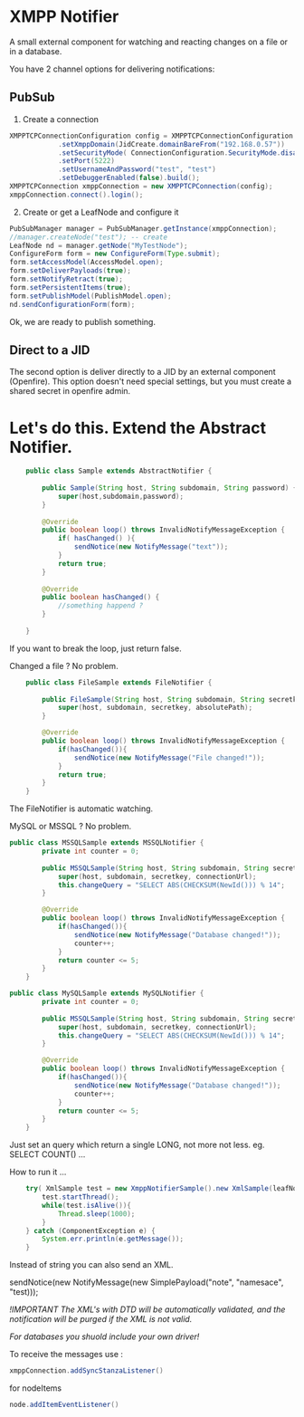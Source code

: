XMPP Notifier
=============

A small external component for watching and reacting changes on a file or in a database.

You have 2 channel options for delivering notifications:

PubSub
------

1. Create a connection

```java
XMPPTCPConnectionConfiguration config = XMPPTCPConnectionConfiguration.builder()
			.setXmppDomain(JidCreate.domainBareFrom("192.168.0.57"))
			.setSecurityMode( ConnectionConfiguration.SecurityMode.disabled )
			.setPort(5222)
            .setUsernameAndPassword("test", "test")
            .setDebuggerEnabled(false).build();
XMPPTCPConnection xmppConnection = new XMPPTCPConnection(config);
xmppConnection.connect().login();
``` 

2. Create or get a LeafNode and configure it

```java
PubSubManager manager = PubSubManager.getInstance(xmppConnection);
//manager.createNode("test"); -- create
LeafNode nd = manager.getNode("MyTestNode");
ConfigureForm form = new ConfigureForm(Type.submit);
form.setAccessModel(AccessModel.open);
form.setDeliverPayloads(true);
form.setNotifyRetract(true);
form.setPersistentItems(true);
form.setPublishModel(PublishModel.open);
nd.sendConfigurationForm(form);
```

Ok, we are ready to publish something.

Direct to a JID
---------------

The second option is deliver directly to a JID by an external component (Openfire).
This option doesn't need special settings, but you must create a shared secret in openfire admin.

Let's do this. Extend the Abstract Notifier.
============================================

```java
	public class Sample extends AbstractNotifier {
	
		public Sample(String host, String subdomain, String password) {
			super(host,subdomain,password); 
		}
		
		@Override
		public boolean loop() throws InvalidNotifyMessageException {
			if( hasChanged() ){
				sendNotice(new NotifyMessage("text"));
			}
			return true;
		}
		
		@Override
		public boolean hasChanged() {
			//something happend ?
		}
		
	}
```

If you want to break the loop, just return false.

Changed a file ? No problem.

```java
	public class FileSample extends FileNotifier {
		
		public FileSample(String host, String subdomain, String secretkey, String absolutePath) {
			super(host, subdomain, secretkey, absolutePath);
		}

		@Override
		public boolean loop() throws InvalidNotifyMessageException {
			if(hasChanged()){
				sendNotice(new NotifyMessage("File changed!"));
			}
			return true;
		}		
	}
```

The FileNotifier is automatic watching.

MySQL or MSSQL ? No problem.

```java
public class MSSQLSample extends MSSQLNotifier {
		private int counter = 0;
		
		public MSSQLSample(String host, String subdomain, String secretkey, String connectionUrl) {
			super(host, subdomain, secretkey, connectionUrl);
			this.changeQuery = "SELECT ABS(CHECKSUM(NewId())) % 14";
		}

		@Override
		public boolean loop() throws InvalidNotifyMessageException {
			if(hasChanged()){
				sendNotice(new NotifyMessage("Database changed!"));
				counter++;
			}
			return counter <= 5;
		}		
	}
```

```java
public class MySQLSample extends MySQLNotifier {
		private int counter = 0;
		
		public MSSQLSample(String host, String subdomain, String secretkey, String connectionUrl) {
			super(host, subdomain, secretkey, connectionUrl);
			this.changeQuery = "SELECT ABS(CHECKSUM(NewId())) % 14";
		}

		@Override
		public boolean loop() throws InvalidNotifyMessageException {
			if(hasChanged()){
				sendNotice(new NotifyMessage("Database changed!"));
				counter++;
			}
			return counter <= 5;
		}		
	}
```

Just set an query which return a single LONG, not more not less. eg. SELECT COUNT() ...

How to run it ...

```java
	try( XmlSample test = new XmppNotifierSample().new XmlSample(leafNode) ) {
		test.startThread();
		while(test.isAlive()){
			Thread.sleep(1000);
		}
	} catch (ComponentException e) {			
		System.err.println(e.getMessage());
	}
```

Instead of string you can also send an XML.

sendNotice(new NotifyMessage(new SimplePayload("note", "namesace", "<note>test</note>)));

*!IMPORTANT The XML's with DTD will be automatically validated, and the notification will be purged if the XML is not valid.*

*For databases you shuold include your own driver!*

To receive the messages use : 
```java 
xmppConnection.addSyncStanzaListener()
```

for nodeItems
```java
node.addItemEventListener()
```

